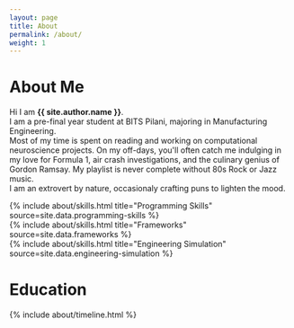 ```yaml
---
layout: page
title: About
permalink: /about/
weight: 1
---
```


# **About Me**

Hi I am **{{ site.author.name }}**.<br>
I am a pre-final year student at BITS Pilani, majoring in Manufacturing Engineering. <br>
Most of my time is spent on reading and working on computational neuroscience projects. On my off-days, you'll often catch me indulging in my love for Formula 1, air crash investigations, and the culinary genius of Gordon Ramsay. My playlist is never complete without 80s Rock or Jazz music. <br>
I am an extrovert by nature, occasionaly crafting puns to lighten the mood.

<div class="row">
{% include about/skills.html title="Programming Skills" source=site.data.programming-skills %}
</div>
<div class='row'>
{% include about/skills.html title="Frameworks" source=site.data.frameworks %}
</div>
<div class='row'>
{% include about/skills.html title="Engineering Simulation" source=site.data.engineering-simulation %}
</div>


# **Education**
<div class="row">
{% include about/timeline.html %}
</div>